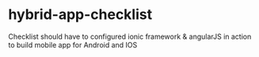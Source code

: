 # hybrid-app-checklist
Checklist should have to configured ionic framework &amp; angularJS in action to build mobile app for Android and IOS
